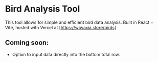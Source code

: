 # Bird Analysis Tool

This tool allows for simple and efficient bird data analysis.
Built in React + Vite, hosted with Vercel at [https://wiwaxia.store/birds]

## Coming soon:
- Option to input data directly into the bottom total row.
